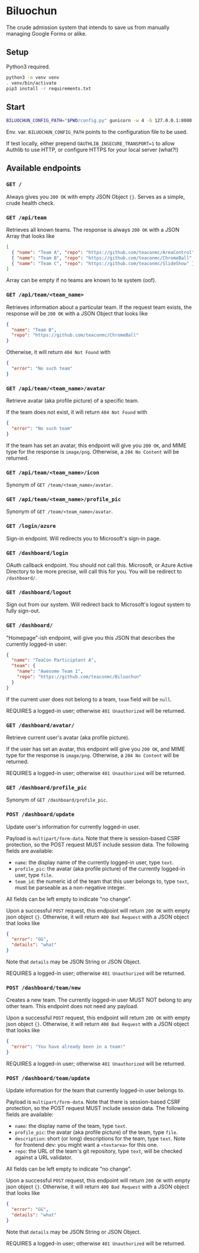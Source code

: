 # Biluochun

The crude admission system that intends to save us from manually managing Google Forms or alike.

## Setup

Python3 required.

```bash
python3 -m venv venv
. venv/bin/activate
pip3 install -r requirements.txt
```

## Start

```bash
BILUOCHUN_CONFIG_PATH="$PWD/config.py" gunicorn -w 4 -b 127.0.0.1:8080 -k gevent 'biluochun:create_app()'
```

Env. var. `BILUOCHUN_CONFIG_PATH` points to the configuration file to be used.

If test locally, either prepend `OAUTHLIB_INSECURE_TRANSPORT=1` to allow Authlib to use HTTP, 
or configure HTTPS for your local server (what?!)

## Available endpoints

### `GET /`

Always gives you `200 OK` with empty JSON Object `{}`. Serves as a simple, crude health check.

### `GET /api/team`

Retrieves all known teams. The response is always `200 OK` with a JSON Array that looks like

```json
[
  { "name": "Team A", "repo": "https://github.com/teaconmc/AreaControl" },
  { "name": "Team B", "repo": "https://github.com/teaconmc/ChromeBall" },
  { "name": "Team C", "repo": "https://github.com/teaconmc/SlideShow" },
]
```

Array can be empty if no teams are known to te system (oof).

### `GET /api/team/<team_name>`

Retrieves information about a particular team. If the request team exists, the response will 
be `200 OK` with a JSON Object that looks like

```json
{
  "name": "Team B", 
  "repo": "https://github.com/teaconmc/ChromeBall"
}
```

Otherwise, it will return `404 Not Found` with

```json
{
  "error": "No such team"
}
```

### `GET /api/team/<team_name>/avatar`

Retrieve avatar (aka profile picture) of a specific team.

If the team does not exist, it will return `404 Not Found` with

```json
{
  "error": "No such team"
}
```

If the team has set an avatar, this endpoint will give you `200 OK`, and MIME type for the
response is `image/png`.
Otherwise, a `204 No Content` will be returned.

### `GET /api/team/<team_name>/icon`

Synonym of `GET /team/<team_name>/avatar`.

### `GET /api/team/<team_name>/profile_pic`

Synonym of `GET /team/<team_name>/avatar`.

### `GET /login/azure`

Sign-in endpoint. Will redirects you to Microsoft's sign-in page.

### `GET /dashboard/login`

OAuth callback endpoint. You should not call this. 
Microsoft, or Azure Active Directory to be more precise, will call this for you. 
You will be redirect to `/dashboard/`.

### `GET /dashboard/logout`

Sign out from our system. Will redirect back to Microsoft's logout system to fully sign-out.

### `GET /dashboard/`

"Homepage"-ish endpoint, will give you this JSON that describes the currently logged-in user:

```json
{
  "name": "TeaCon Participtant A",
  "team": {
    "name": "Awesome Team 1",
    "repo": "https://github.com/teaconmc/Biluochun"
  }
}
```

If the current user does not belong to a team, `team` field will be `null`.

REQUIRES a logged-in user; otherwise `401 Unauthorized` will be returned.

### `GET /dashboard/avatar/`

Retrieve current user's avatar (aka profile picture). 

If the user has set an avatar, this endpoint will give you `200 OK`, and MIME type for the 
response is `image/png`. 
Otherwise, a `204 No Content` will be returned.

REQUIRES a logged-in user; otherwise `401 Unauthorized` will be returned.

### `GET /dashboard/profile_pic`

Synonym of `GET /dashboard/profile_pic`.

### `POST /dashboard/update`

Update user's information for currently logged-in user. 

Payload is `multipart/form-data`. Note that there is session-based CSRF protection, so the 
POST request MUST include session data.
The following fields are available:

  - `name`: the display name of the currently logged-in user, type `text`.
  - `profile_pic`: the avatar (aka profile picture) of the currently logged-in user, type `file`.
  - `team_id`: the numeric id of the team that this user belongs to, type `text`, must be 
    parseable as a non-negative integer.

All fields can be left empty to indicate "no change".

Upon a successful `POST` request, this endpoint will return `200 OK` with empty json object `{}`.
Otherwise, it will return `400 Bad Request` with a JSON object that looks like

```json
{
  "error": "GG",
  "details": "what"
}
```

Note that `details` may be JSON String or JSON Object. 

REQUIRES a logged-in user; otherwise `401 Unauthorized` will be returned.

### `POST /dashboard/team/new`

Creates a new team. The currently logged-in user MUST NOT belong to any other team. 
This endpoint does not need any payload.

Upon a successful `POST` request, this endpoint will return `200 OK` with empty json object `{}`. 
Otherwise, it will return `400 Bad Request` with a JSON object that looks like

```json
{
  "error": "You have already been in a team!" 
}
```

REQUIRES a logged-in user; otherwise `401 Unauthorized` will be returned.

### `POST /dashboard/team/update`

Update information for the team that currently logged-in user belongs to.

Payload is `multipart/form-data`. Note that there is session-based CSRF protection, so the
POST request MUST include session data.
The following fields are available:

  - `name`: the display name of the team, type `text`.
  - `profile_pic`: the avatar (aka profile picture) of the team, type `file`.
  - `description`: short (or long) descriptions for the team, type `text`. 
    Note for frontend dev: you might want a `<textarea>` for this one.
  - `repo`: the URL of the team's git repository, type `text`, will be checked against 
    a URL validator.

All fields can be left empty to indicate "no change".

Upon a successful `POST` request, this endpoint will return `200 OK` with empty json object `{}`.
Otherwise, it will return `400 Bad Request` with a JSON object that looks like

```json
{
  "error": "GG",
  "details": "what"
}
```

Note that `details` may be JSON String or JSON Object.

REQUIRES a logged-in user; otherwise `401 Unauthorized` will be returned.


